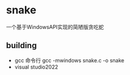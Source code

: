 # snake
一个基于WindowsAPI实现的简陋版贪吃蛇

## building
+ gcc  命令行 gcc -mwindows snake.c -o snake
+ visual studio2022

